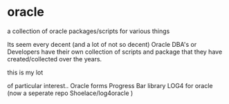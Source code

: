 # oracle
a collection of oracle packages/scripts for various things


Its seem every decent (and a lot of not so decent) Oracle DBA's or Developers have their own collection of scripts and package that they have created/collected over the years.

this is my lot

of particular interest..
Oracle forms Progress Bar library
LOG4 for oracle  (now a seperate repo Shoelace/log4oracle )
